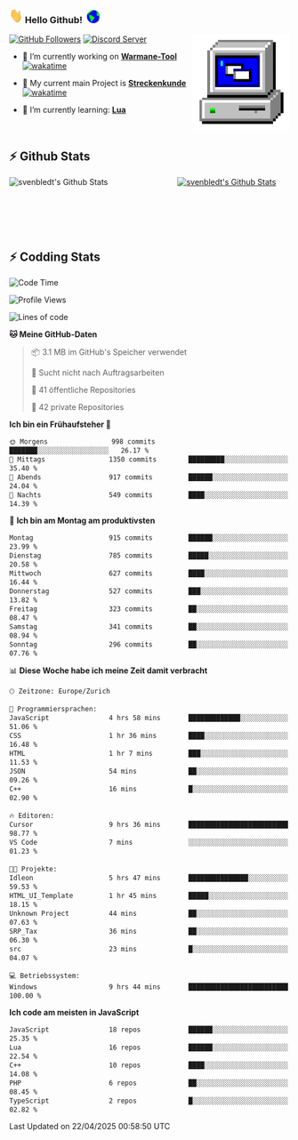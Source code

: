 ### <img src="https://github.com/svenbledt/svenbledt/blob/main/Assets/Hi.gif" height="28" width="24"> **Hello Github!** &nbsp;<img src="https://github.com/svenbledt/svenbledt/blob/main/Assets/Earth.gif" height="24" width="24">
[![GitHub Followers](https://img.shields.io/github/followers/svenbledt?label=Follow&style=flat-squaree&logo=github&labelColor=black&color=black&cacheSeconds=5)](https://github.com/svenbledt)
[![Discord Server](https://img.shields.io/discord/443405445831327754?style=flat-squeree&logo=discord&logoColor=white&label=Trojan%20Rotations%20Server&labelColor=black&color=gray&cacheSeconds=3650)](https://discord.gg/c6GZKjVhxw)
<img align="right" alt="PC GIF" src="https://github.com/svenbledt/svenbledt/blob/main/Assets/PC.gif" width="175" />

<p>

 - 🔭 I’m currently working on **[Warmane-Tool](https://github.com/svenbledt/Warmane-Bot)** [![wakatime](https://wakatime.com/badge/user/eb1cebc0-6a00-4f39-ab37-6770a4331515/project/b1c02622-6489-4920-898c-6e91c5bba727.svg)](https://wakatime.com/badge/user/eb1cebc0-6a00-4f39-ab37-6770a4331515/project/b1c02622-6489-4920-898c-6e91c5bba727)
 - 🔭 My current main Project is **[Streckenkunde](https://github.com/Streckenkunde)** [![wakatime](https://wakatime.com/badge/user/eb1cebc0-6a00-4f39-ab37-6770a4331515/project/8c10f4f0-0d09-4e0e-b526-eec4de9936b6.svg)](https://wakatime.com/badge/user/eb1cebc0-6a00-4f39-ab37-6770a4331515/project/8c10f4f0-0d09-4e0e-b526-eec4de9936b6)

 - 🌱 I’m currently learning: **[Lua](https://www.lua.org/)**
 
</p>

<br>

## :zap: Github Stats

<a href="https://github.com/svenbledt">
  <img align="left" src="https://github-readme-stats.vercel.app/api?username=svenbledt&show_icons=true&title_color=c9d1d9&icon_color=58a6da&text_color=c9d1d9&bg_color=0d1117&hide=issues" alt="svenbledt's Github Stats" width="60%">
 </a>
 <a href="https://github.com/svenbledt">
 <img src="https://github-readme-stats.vercel.app/api/top-langs/?username=svenbledt&show_icons=true&title_color=c9d1d9&icon_color=58a6da&text_color=c9d1d9&bg_color=0d1117" alt="svenbledt's Github Stats" width="35%">
 </a>

<br> <br> <br> <br> 
## :zap: Codding Stats

<!--START_SECTION:waka-->
![Code Time](http://img.shields.io/badge/Code%20Time-668%20hrs%2058%20mins-blue)

![Profile Views](http://img.shields.io/badge/Profilansichten-6-blue)

![Lines of code](https://img.shields.io/badge/Seit%20Hallo%20Welt%20habe%20ich%20geschrieben-29.9%20million%20Codezeilen-blue)

**🐱 Meine GitHub-Daten** 

> 📦 3.1 MB im GitHub's Speicher verwendet 
 > 
> 🚫 Sucht nicht nach Auftragsarbeiten
 > 
> 📜 41 öffentliche Repositories 
 > 
> 🔑 42 private Repositories 
 > 
**Ich bin ein Frühaufsteher 🐤** 

```text
🌞 Morgens                998 commits         ███████░░░░░░░░░░░░░░░░░░   26.17 % 
🌆 Mittags                1350 commits        █████████░░░░░░░░░░░░░░░░   35.40 % 
🌃 Abends                 917 commits         ██████░░░░░░░░░░░░░░░░░░░   24.04 % 
🌙 Nachts                 549 commits         ████░░░░░░░░░░░░░░░░░░░░░   14.39 % 
```
📅 **Ich bin am Montag am produktivsten** 

```text
Montag                   915 commits         ██████░░░░░░░░░░░░░░░░░░░   23.99 % 
Dienstag                 785 commits         █████░░░░░░░░░░░░░░░░░░░░   20.58 % 
Mittwoch                 627 commits         ████░░░░░░░░░░░░░░░░░░░░░   16.44 % 
Donnerstag               527 commits         ███░░░░░░░░░░░░░░░░░░░░░░   13.82 % 
Freitag                  323 commits         ██░░░░░░░░░░░░░░░░░░░░░░░   08.47 % 
Samstag                  341 commits         ██░░░░░░░░░░░░░░░░░░░░░░░   08.94 % 
Sonntag                  296 commits         ██░░░░░░░░░░░░░░░░░░░░░░░   07.76 % 
```


📊 **Diese Woche habe ich meine Zeit damit verbracht** 

```text
🕑︎ Zeitzone: Europe/Zurich

💬 Programmiersprachen: 
JavaScript               4 hrs 58 mins       █████████████░░░░░░░░░░░░   51.06 % 
CSS                      1 hr 36 mins        ████░░░░░░░░░░░░░░░░░░░░░   16.48 % 
HTML                     1 hr 7 mins         ███░░░░░░░░░░░░░░░░░░░░░░   11.53 % 
JSON                     54 mins             ██░░░░░░░░░░░░░░░░░░░░░░░   09.26 % 
C++                      16 mins             █░░░░░░░░░░░░░░░░░░░░░░░░   02.90 % 

🔥 Editoren: 
Cursor                   9 hrs 36 mins       █████████████████████████   98.77 % 
VS Code                  7 mins              ░░░░░░░░░░░░░░░░░░░░░░░░░   01.23 % 

🐱‍💻 Projekte: 
Idleon                   5 hrs 47 mins       ███████████████░░░░░░░░░░   59.53 % 
HTML_UI_Template         1 hr 45 mins        █████░░░░░░░░░░░░░░░░░░░░   18.15 % 
Unknown Project          44 mins             ██░░░░░░░░░░░░░░░░░░░░░░░   07.63 % 
SRP_Tax                  36 mins             ██░░░░░░░░░░░░░░░░░░░░░░░   06.30 % 
src                      23 mins             █░░░░░░░░░░░░░░░░░░░░░░░░   04.07 % 

💻 Betriebssystem: 
Windows                  9 hrs 44 mins       █████████████████████████   100.00 % 
```

**Ich code am meisten in JavaScript** 

```text
JavaScript               18 repos            ██████░░░░░░░░░░░░░░░░░░░   25.35 % 
Lua                      16 repos            ██████░░░░░░░░░░░░░░░░░░░   22.54 % 
C++                      10 repos            ████░░░░░░░░░░░░░░░░░░░░░   14.08 % 
PHP                      6 repos             ██░░░░░░░░░░░░░░░░░░░░░░░   08.45 % 
TypeScript               2 repos             █░░░░░░░░░░░░░░░░░░░░░░░░   02.82 % 
```




 Last Updated on 22/04/2025 00:58:50 UTC
<!--END_SECTION:waka-->
